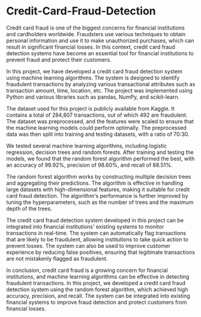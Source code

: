 # Credit-Card-Fraud-Detection
Credit card fraud is one of the biggest concerns for financial institutions and cardholders worldwide. 
Fraudsters use various techniques to obtain personal information and use it to make unauthorized purchases, 
which can result in significant financial losses. In this context, credit card fraud detection systems have 
become an essential tool for financial institutions to prevent fraud and protect their customers.

In this project, we have developed a credit card fraud detection system using machine learning algorithms. 
The system is designed to identify fraudulent transactions by analyzing various transactional attributes 
such as transaction amount, time, location, etc. The project was implemented using Python and various libraries 
such as pandas, NumPy, and scikit-learn.

The dataset used for this project is publicly available from Kaggle. It contains a total of 284,807 transactions, 
out of which 492 are fraudulent. The dataset was preprocessed, and the features were scaled to ensure that the machine
learning models could perform optimally. The preprocessed data was then split into training and testing datasets, with a ratio of 70:30.

We tested several machine learning algorithms, including logistic regression, decision trees and random forests. 
After training and testing the models, we found that the random forest algorithm performed the best, with an accuracy of 99.92%, precision 
of 98.60%, and recall of 88.51%.

The random forest algorithm works by constructing multiple decision trees and aggregating their predictions. The algorithm is effective in 
handling large datasets with high-dimensional features, making it suitable for credit card fraud detection. The algorithm's performance is 
further improved by tuning the hyperparameters, such as the number of trees and the maximum depth of the trees.

The credit card fraud detection system developed in this project can be integrated into financial institutions' existing systems to monitor 
transactions in real-time. The system can automatically flag transactions that are likely to be fraudulent, allowing institutions to take 
quick action to prevent losses. The system can also be used to improve customer experience by reducing false positives, ensuring that 
legitimate transactions are not mistakenly flagged as fraudulent.

In conclusion, credit card fraud is a growing concern for financial institutions, and machine learning algorithms can be effective in
detecting fraudulent transactions. In this project, we developed a credit card fraud detection system using the random forest algorithm, 
which achieved high accuracy, precision, and recall. The system can be integrated into existing financial systems to improve fraud detection
and protect customers from financial losses.
